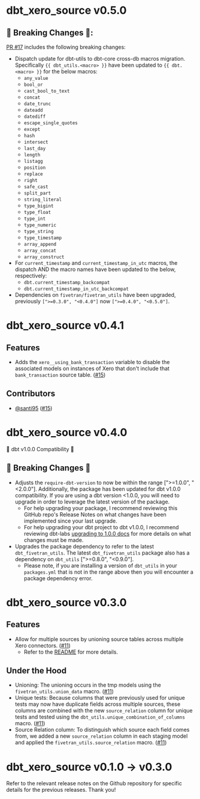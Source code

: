 # dbt_xero_source v0.5.0

## 🚨 Breaking Changes 🚨:
[PR #17](https://github.com/fivetran/dbt_xero_source/pull/17) includes the following breaking changes:
- Dispatch update for dbt-utils to dbt-core cross-db macros migration. Specifically `{{ dbt_utils.<macro> }}` have been updated to `{{ dbt.<macro> }}` for the below macros:
    - `any_value`
    - `bool_or`
    - `cast_bool_to_text`
    - `concat`
    - `date_trunc`
    - `dateadd`
    - `datediff`
    - `escape_single_quotes`
    - `except`
    - `hash`
    - `intersect`
    - `last_day`
    - `length`
    - `listagg`
    - `position`
    - `replace`
    - `right`
    - `safe_cast`
    - `split_part`
    - `string_literal`
    - `type_bigint`
    - `type_float`
    - `type_int`
    - `type_numeric`
    - `type_string`
    - `type_timestamp`
    - `array_append`
    - `array_concat`
    - `array_construct`
- For `current_timestamp` and `current_timestamp_in_utc` macros, the dispatch AND the macro names have been updated to the below, respectively:
    - `dbt.current_timestamp_backcompat`
    - `dbt.current_timestamp_in_utc_backcompat`
- Dependencies on `fivetran/fivetran_utils` have been upgraded, previously `[">=0.3.0", "<0.4.0"]` now `[">=0.4.0", "<0.5.0"]`.

# dbt_xero_source v0.4.1
## Features
- Adds the `xero__using_bank_transaction` variable to disable the associated models on instances of Xero that don't include that `bank_transaction` source table. ([#15](https://github.com/fivetran/dbt_xero_source/pull/15))

## Contributors
- [@santi95](https://github.com/santi95) ([#15](https://github.com/fivetran/dbt_xero_source/pull/15))

# dbt_xero_source v0.4.0
🎉 dbt v1.0.0 Compatibility 🎉
## 🚨 Breaking Changes 🚨
- Adjusts the `require-dbt-version` to now be within the range [">=1.0.0", "<2.0.0"]. Additionally, the package has been updated for dbt v1.0.0 compatibility. If you are using a dbt version <1.0.0, you will need to upgrade in order to leverage the latest version of the package.
  - For help upgrading your package, I recommend reviewing this GitHub repo's Release Notes on what changes have been implemented since your last upgrade.
  - For help upgrading your dbt project to dbt v1.0.0, I recommend reviewing dbt-labs [upgrading to 1.0.0 docs](https://docs.getdbt.com/docs/guides/migration-guide/upgrading-to-1-0-0) for more details on what changes must be made.
- Upgrades the package dependency to refer to the latest `dbt_fivetran_utils`. The latest `dbt_fivetran_utils` package also has a dependency on `dbt_utils` [">=0.8.0", "<0.9.0"].
  - Please note, if you are installing a version of `dbt_utils` in your `packages.yml` that is not in the range above then you will encounter a package dependency error.

# dbt_xero_source v0.3.0

## Features
- Allow for multiple sources by unioning source tables across multiple Xero connectors.
([#11](https://github.com/fivetran/dbt_xero_source/pull/11))
  - Refer to the [README](https://github.com/fivetran/dbt_xero_source#unioning-multiple-xero-connectors) for more details.

## Under the Hood
- Unioning: The unioning occurs in the tmp models using the `fivetran_utils.union_data` macro. ([#11](https://github.com/fivetran/dbt_xero_source/pull/11))
- Unique tests: Because columns that were previously used for unique tests may now have duplicate fields across multiple sources, these columns are combined with the new `source_relation` column for unique tests and tested using the `dbt_utils.unique_combination_of_columns` macro. ([#11](https://github.com/fivetran/dbt_xero_source/pull/11))
- Source Relation column: To distinguish which source each field comes from, we added a new `source_relation` column in each staging model and applied the `fivetran_utils.source_relation` macro. ([#11](https://github.com/fivetran/dbt_xero_source/pull/11))

# dbt_xero_source v0.1.0 -> v0.3.0
Refer to the relevant release notes on the Github repository for specific details for the previous releases. Thank you!
